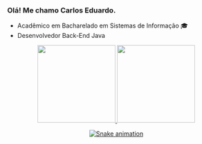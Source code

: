 <h3 align="left">Olá! Me chamo Carlos Eduardo.</h3>
<ul>
  <li>Acadêmico em Bacharelado em Sistemas de Informação 🎓</li>
  <li>Desenvolvedor Back-End Java</li>
</ul>

<div align="center">
  <a href="https://github.com/deiz0n">
  <img height="180em" src="https://github-readme-stats.vercel.app/api?username=deiz0n&show_icons=true&theme=dracula&include_all_commits=true&count_private=true"/>
  <img height="180em" src="https://github-readme-stats.vercel.app/api/top-langs/?username=deiz0n&layout=compact&langs_count=7&theme=dracula"/>
  
  ![Snake animation](https://github.com/deiz0n/deiz0n/blob/output/github-contribution-grid-snake.svg)
 </div>
